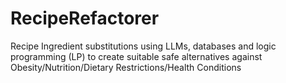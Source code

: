 # RecipeRefactorer
Recipe Ingredient substitutions using LLMs, databases and logic programming (LP) to create suitable safe alternatives against Obesity/Nutrition/Dietary Restrictions/Health Conditions
